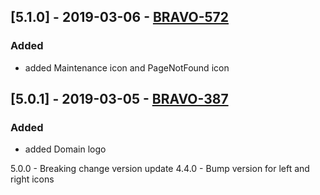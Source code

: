 ## [5.1.0] - 2019-03-06 - [BRAVO-572](https://creditandfinance.atlassian.net/browse/BRAVO-572)
### Added
- added Maintenance icon and PageNotFound icon

## [5.0.1] - 2019-03-05 - [BRAVO-387](https://creditandfinance.atlassian.net/browse/BRAVO-387)
### Added
- added Domain logo

5.0.0 - Breaking change version update
4.4.0 - Bump version for left and right icons
